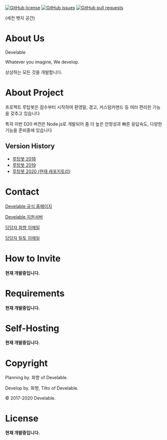 [![GitHub license](https://img.shields.io/github/license/develable/Rutap-Bot-2020?style=for-the-badge)](https://github.com/develable/Rutap-Bot-2020) [![GitHub issues](https://img.shields.io/github/issues/develable/Rutap-Bot-2020?style=for-the-badge)](https://github.com/develable/Rutap-Bot-2020/issues) [![GitHub pull requests](https://img.shields.io/github/issues-pr/develable/Rutap-Bot-2020?style=for-the-badge)](https://github.com/develable/Rutap-Bot-2020/pulls) 

(세컨 뱃지 공간)

# About Us

Develable

Whatever you imagine, We develop.

상상하는 모든 것을 개발합니다.

# About Project

프로젝트 루탑봇은 잠수부터 시작하여 환영말, 경고, 커스텀커맨드 등 여러 편리한 기능을 갖추고 있습니다

특히 이번 D20 버전은 Node.js로 개발되어 좀 더 높은 안정성과 빠른 응답속도, 다양한 기능을 준비중에 있습니다

## Version History

- [루탑봇 2018](https://github.com/develable/Rutap-Bot-2018)
- [루탑봇 2019](https://github.com/develable/Rutap-Bot-2019)
- [루탑봇 2020 (현재 레포지토리)](https://github.com/develable/Rutap-Bot-2020)

# Contact

[Develable 공식 홈페이지](https://develable.xyz)

[Develable 지원서버](https://invite.gg/Develable)

[담당자 화향 이메일](mailto:hwahyang@develable.xyz)

[담당자 틸토 이메일](mailto:tilto0822@develable.xyz)

# How to Invite

**현재 개발중입니다.**

# Requirements

**현재 개발중입니다.**

# Self-Hosting

**현재 개발중입니다.**

# Copyright

Planning by. 화향 of Develable.

Develop by. 화향, Tilto of Develable.

© 2017-2020 Develable.

# License

**현재 개발중입니다.**
